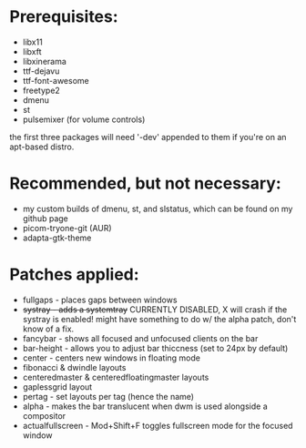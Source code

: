 # Prerequisites:
* libx11
* libxft
* libxinerama
* ttf-dejavu
* ttf-font-awesome
* freetype2
* dmenu
* st
* pulsemixer (for volume controls)

the first three packages will need '-dev' appended to them if you're on an apt-based distro.

# Recommended, but not necessary:
* my custom builds of dmenu, st, and slstatus, which can be found on my github page
* picom-tryone-git (AUR)
* adapta-gtk-theme

# Patches applied:
* fullgaps - places gaps between windows
* ~~systray - adds a systemtray~~ CURRENTLY DISABLED, X will crash if the systray is enabled! might have something to do w/ the alpha patch, don't know of a fix.
* fancybar - shows all focused and unfocused clients on the bar
* bar-height - allows you to adjust bar thiccness (set to 24px by default)
* center - centers new windows in floating mode
* fibonacci & dwindle layouts
* centeredmaster & centeredfloatingmaster layouts
* gaplessgrid layout
* pertag - set layouts per tag (hence the name)
* alpha - makes the bar translucent when dwm is used alongside a compositor
* actualfullscreen - Mod+Shift+F toggles fullscreen mode for the focused window
